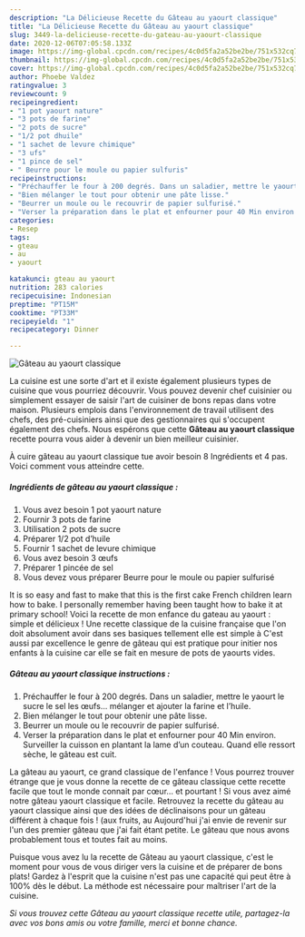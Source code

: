 ```yaml
---
description: "La Délicieuse Recette du Gâteau au yaourt classique"
title: "La Délicieuse Recette du Gâteau au yaourt classique"
slug: 3449-la-delicieuse-recette-du-gateau-au-yaourt-classique
date: 2020-12-06T07:05:58.133Z
image: https://img-global.cpcdn.com/recipes/4c0d5fa2a52be2be/751x532cq70/gateau-au-yaourt-classique-photo-principale-de-la-recette.jpg
thumbnail: https://img-global.cpcdn.com/recipes/4c0d5fa2a52be2be/751x532cq70/gateau-au-yaourt-classique-photo-principale-de-la-recette.jpg
cover: https://img-global.cpcdn.com/recipes/4c0d5fa2a52be2be/751x532cq70/gateau-au-yaourt-classique-photo-principale-de-la-recette.jpg
author: Phoebe Valdez
ratingvalue: 3
reviewcount: 9
recipeingredient:
- "1 pot yaourt nature"
- "3 pots de farine"
- "2 pots de sucre"
- "1/2 pot dhuile"
- "1 sachet de levure chimique"
- "3 ufs"
- "1 pince de sel"
- " Beurre pour le moule ou papier sulfuris"
recipeinstructions:
- "Préchauffer le four à 200 degrés. Dans un saladier, mettre le yaourt le sucre le sel les œufs... mélanger et ajouter la farine et l’huile."
- "Bien mélanger le tout pour obtenir une pâte lisse."
- "Beurrer un moule ou le recouvrir de papier sulfurisé."
- "Verser la préparation dans le plat et enfourner pour 40 Min environ. Surveiller la cuisson en plantant la lame d’un couteau. Quand elle ressort sèche, le gâteau est cuit."
categories:
- Resep
tags:
- gteau
- au
- yaourt

katakunci: gteau au yaourt 
nutrition: 283 calories
recipecuisine: Indonesian
preptime: "PT15M"
cooktime: "PT33M"
recipeyield: "1"
recipecategory: Dinner

---
```



![Gâteau au yaourt classique](https://img-global.cpcdn.com/recipes/4c0d5fa2a52be2be/751x532cq70/gateau-au-yaourt-classique-photo-principale-de-la-recette.jpg)

La cuisine est une sorte d'art et il existe également plusieurs types de cuisine que vous pourriez découvrir. Vous pouvez devenir chef cuisinier ou simplement essayer de saisir l'art de cuisiner de bons repas dans votre maison. Plusieurs emplois dans l'environnement de travail utilisent des chefs, des pré-cuisiniers ainsi que des gestionnaires qui s'occupent également des chefs. Nous espérons que cette <strong> Gâteau au yaourt classique </strong> recette pourra vous aider à devenir un bien meilleur cuisinier.

<!--inarticleads1-->

À cuire gâteau au yaourt classique tue avoir besoin 8 Ingrédients et 4 pas. Voici comment vous atteindre cette.

##### Ingrédients de gâteau au yaourt classique :

1. Vous avez besoin 1 pot yaourt nature
1. Fournir 3 pots de farine
1. Utilisation 2 pots de sucre
1. Préparer 1/2 pot d’huile
1. Fournir 1 sachet de levure chimique
1. Vous avez besoin 3 œufs
1. Préparer 1 pincée de sel
1. Vous devez vous préparer  Beurre pour le moule ou papier sulfurisé


It is so easy and fast to make that this is the first cake French children learn how to bake. I personally remember having been taught how to bake it at primary school! Voici la recette de mon enfance du gateau au yaourt : simple et délicieux ! Une recette classique de la cuisine française que l&#39;on doit absolument avoir dans ses basiques tellement elle est simple à C&#39;est aussi par excellence le genre de gâteau qui est pratique pour initier nos enfants à la cuisine car elle se fait en mesure de pots de yaourts vides. 

<!--inarticleads2-->

##### Gâteau au yaourt classique instructions :

1. Préchauffer le four à 200 degrés. Dans un saladier, mettre le yaourt le sucre le sel les œufs... mélanger et ajouter la farine et l’huile.
1. Bien mélanger le tout pour obtenir une pâte lisse.
1. Beurrer un moule ou le recouvrir de papier sulfurisé.
1. Verser la préparation dans le plat et enfourner pour 40 Min environ. Surveiller la cuisson en plantant la lame d’un couteau. Quand elle ressort sèche, le gâteau est cuit.


La gâteau au yaourt, ce grand classique de l&#39;enfance ! Vous pourrez trouver étrange que je vous donne la recette de ce gâteau classique cette recette facile que tout le monde connait par cœur… et pourtant ! Si vous avez aimé notre gâteau yaourt classique et facile. Retrouvez la recette du gâteau au yaourt classique ainsi que des idées de déclinaisons pour un gâteau différent à chaque fois ! (aux fruits, au Aujourd&#39;hui j&#39;ai envie de revenir sur l&#39;un des premier gâteau que j&#39;ai fait étant petite. Le gâteau que nous avons probablement tous et toutes fait au moins. 

<!--inarticleads1-->

<p>
Puisque vous avez lu la recette de Gâteau au yaourt classique, c'est le moment pour vous de vous diriger vers la cuisine et de préparer de bons plats! Gardez à l'esprit que la cuisine n'est pas une capacité qui peut être à 100% dès le début. La méthode est nécessaire pour maîtriser l'art de la cuisine.
</p>

<p>
<i>Si vous trouvez cette Gâteau au yaourt classique recette utile, partagez-la avec vos bons amis ou votre famille, merci et bonne chance.</i>
</p>
